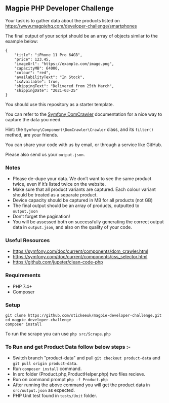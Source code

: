 ## Magpie PHP Developer Challenge

Your task is to gather data about the products listed on https://www.magpiehq.com/developer-challenge/smartphones

The final output of your script should be an array of objects similar to the example below:

```
{
    "title": "iPhone 11 Pro 64GB",
    "price": 123.45,
    "imageUrl": "https://example.com/image.png",
    "capacityMB": 64000,
    "colour": "red",
    "availabilityText": "In Stock",
    "isAvailable": true,
    "shippingText": "Delivered from 25th March",
    "shippingDate": "2021-03-25"
}

```

You should use this repository as a starter template.

You can refer to the [Symfony DomCrawler](https://symfony.com/doc/current/components/dom_crawler.html) documentation for a nice way to capture the data you need.

Hint: the `Symfony\Component\DomCrawler\Crawler` class,  and its `filter()` method, are your friends.

You can share your code with us by email, or through a service like GitHub.

Please also send us your `output.json`.

### Notes
* Please de-dupe your data. We don’t want to see the same product twice, even if it’s listed twice on the website.
* Make sure that all product variants are captured. Each colour variant should be treated as a separate product.
* Device capacity should be captured in MB for all products (not GB)
* The final output should be an array of products, outputted to `output.json`
* Don’t forget the pagination!
* You will be assessed both on successfully generating the correct output data in `output.json`, and also on the quality of your code.

### Useful Resources
* https://symfony.com/doc/current/components/dom_crawler.html
* https://symfony.com/doc/current/components/css_selector.html
* https://github.com/jupeter/clean-code-php

### Requirements

* PHP 7.4+
* Composer

### Setup

```
git clone https://github.com/stickeeuk/magpie-developer-challenge.git
cd magpie-developer-challenge
composer install
```

To run the scrape you can use `php src/Scrape.php`

### To Run and get Product Data follow below steps :-

* Switch branch "product-data" and pull `git checkout product-data` and `git pull origin product-data`.
* Run `composer install` command.
* In src folder (Product.php,ProductHelper.php) two files recieve.
* Run on command prompt `php -f Product.php`
* After running the above command you will get the product data in `src/output.json` as expected.
* PHP Unit test found in `tests/Unit` folder.